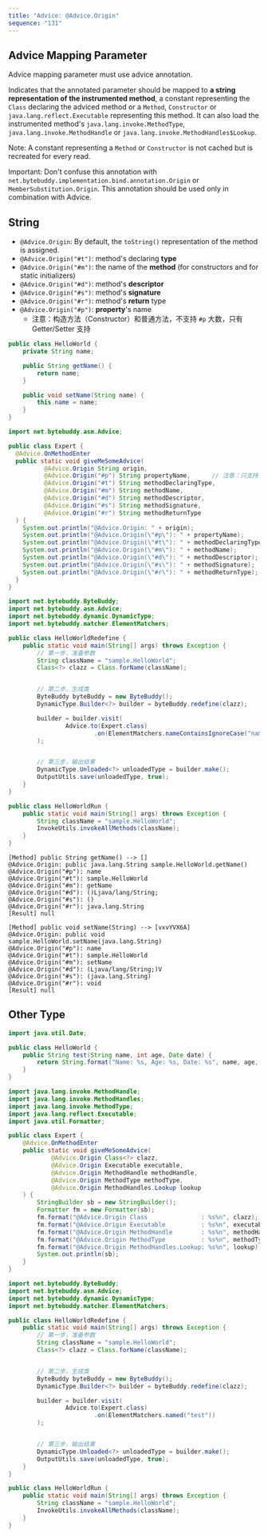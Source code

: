 ```yaml
---
title: "Advice: @Advice.Origin"
sequence: "131"
---
```


## Advice Mapping Parameter

Advice mapping parameter must use advice annotation.

Indicates that the annotated parameter should be mapped to **a string representation of the instrumented method**,
a constant representing the `Class` declaring the adviced method or a `Method`, `Constructor`
or `java.lang.reflect.Executable` representing this method.
It can also load the instrumented method's `java.lang.invoke.MethodType`,
`java.lang.invoke.MethodHandle` or `java.lang.invoke.MethodHandles$Lookup`.

Note: A constant representing a `Method` or `Constructor` is not cached but is recreated for every read.

Important: Don't confuse this annotation with `net.bytebuddy.implementation.bind.annotation.Origin`
or `MemberSubstitution.Origin`.
This annotation should be used only in combination with Advice.

## String

- `@Advice.Origin`: By default, the `toString()` representation of the method is assigned.
- `@Advice.Origin("#t")`: method's declaring **type**
- `@Advice.Origin("#m")`: the name of the **method** (for constructors and for static initializers)
- `@Advice.Origin("#d")`: method's **descriptor**
- `@Advice.Origin("#s")`: method's **signature**
- `@Advice.Origin("#r")`: method's **return** type
- `@Advice.Origin("#p")`: **property**'s name
    - 注意：构造方法（Constructor）和普通方法，不支持 `#p` 大数，只有 Getter/Setter 支持

```java
public class HelloWorld {
    private String name;

    public String getName() {
        return name;
    }

    public void setName(String name) {
        this.name = name;
    }
}
```

```java
import net.bytebuddy.asm.Advice;

public class Expert {
  @Advice.OnMethodEnter
  public static void giveMeSomeAdvice(
          @Advice.Origin String origin,
          @Advice.Origin("#p") String propertyName,      // 注意：只支持 Getter/Setter，不支持构造方法和普通方法
          @Advice.Origin("#t") String methodDeclaringType,
          @Advice.Origin("#m") String methodName,
          @Advice.Origin("#d") String methodDescriptor,
          @Advice.Origin("#s") String methodSignature,
          @Advice.Origin("#r") String methodReturnType
  ) {
    System.out.println("@Advice.Origin: " + origin);
    System.out.println("@Advice.Origin(\"#p\"): " + propertyName);
    System.out.println("@Advice.Origin(\"#t\"): " + methodDeclaringType);
    System.out.println("@Advice.Origin(\"#m\"): " + methodName);
    System.out.println("@Advice.Origin(\"#d\"): " + methodDescriptor);
    System.out.println("@Advice.Origin(\"#s\"): " + methodSignature);
    System.out.println("@Advice.Origin(\"#r\"): " + methodReturnType);
  }
}
```

```java
import net.bytebuddy.ByteBuddy;
import net.bytebuddy.asm.Advice;
import net.bytebuddy.dynamic.DynamicType;
import net.bytebuddy.matcher.ElementMatchers;

public class HelloWorldRedefine {
    public static void main(String[] args) throws Exception {
        // 第一步，准备参数
        String className = "sample.HelloWorld";
        Class<?> clazz = Class.forName(className);


        // 第二步，生成类
        ByteBuddy byteBuddy = new ByteBuddy();
        DynamicType.Builder<?> builder = byteBuddy.redefine(clazz);

        builder = builder.visit(
                Advice.to(Expert.class)
                        .on(ElementMatchers.nameContainsIgnoreCase("name"))
        );


        // 第三步，输出结果
        DynamicType.Unloaded<?> unloadedType = builder.make();
        OutputUtils.save(unloadedType, true);
    }
}
```

```java
public class HelloWorldRun {
    public static void main(String[] args) throws Exception {
        String className = "sample.HelloWorld";
        InvokeUtils.invokeAllMethods(className);
    }
}
```

```text
[Method] public String getName() --> []
@Advice.Origin: public java.lang.String sample.HelloWorld.getName()
@Advice.Origin("#p"): name
@Advice.Origin("#t"): sample.HelloWorld
@Advice.Origin("#m"): getName
@Advice.Origin("#d"): ()Ljava/lang/String;
@Advice.Origin("#s"): ()
@Advice.Origin("#r"): java.lang.String
[Result] null

[Method] public void setName(String) --> [vxvYVX6A]
@Advice.Origin: public void sample.HelloWorld.setName(java.lang.String)
@Advice.Origin("#p"): name
@Advice.Origin("#t"): sample.HelloWorld
@Advice.Origin("#m"): setName
@Advice.Origin("#d"): (Ljava/lang/String;)V
@Advice.Origin("#s"): (java.lang.String)
@Advice.Origin("#r"): void
[Result] null
```

## Other Type

```java
import java.util.Date;

public class HelloWorld {
    public String test(String name, int age, Date date) {
        return String.format("Name: %s, Age: %s, Date: %s", name, age, date);
    }
}
```

```java
import java.lang.invoke.MethodHandle;
import java.lang.invoke.MethodHandles;
import java.lang.invoke.MethodType;
import java.lang.reflect.Executable;
import java.util.Formatter;

public class Expert {
    @Advice.OnMethodEnter
    public static void giveMeSomeAdvice(
            @Advice.Origin Class<?> clazz,
            @Advice.Origin Executable executable,
            @Advice.Origin MethodHandle methodHandle,
            @Advice.Origin MethodType methodType,
            @Advice.Origin MethodHandles.Lookup lookup
    ) {
        StringBuilder sb = new StringBuilder();
        Formatter fm = new Formatter(sb);
        fm.format("@Advice.Origin Class               : %s%n", clazz);
        fm.format("@Advice.Origin Executable          : %s%n", executable);
        fm.format("@Advice.Origin MethodHandle        : %s%n", methodHandle);
        fm.format("@Advice.Origin MethodType          : %s%n", methodType);
        fm.format("@Advice.Origin MethodHandles.Lookup: %s%n", lookup);
        System.out.println(sb);
    }
}
```

```java
import net.bytebuddy.ByteBuddy;
import net.bytebuddy.asm.Advice;
import net.bytebuddy.dynamic.DynamicType;
import net.bytebuddy.matcher.ElementMatchers;

public class HelloWorldRedefine {
    public static void main(String[] args) throws Exception {
        // 第一步，准备参数
        String className = "sample.HelloWorld";
        Class<?> clazz = Class.forName(className);


        // 第二步，生成类
        ByteBuddy byteBuddy = new ByteBuddy();
        DynamicType.Builder<?> builder = byteBuddy.redefine(clazz);

        builder = builder.visit(
                Advice.to(Expert.class)
                        .on(ElementMatchers.named("test"))
        );


        // 第三步，输出结果
        DynamicType.Unloaded<?> unloadedType = builder.make();
        OutputUtils.save(unloadedType, true);
    }
}
```

```java
public class HelloWorldRun {
    public static void main(String[] args) throws Exception {
        String className = "sample.HelloWorld";
        InvokeUtils.invokeAllMethods(className);
    }
}
```
